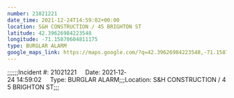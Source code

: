 ```yaml
---
number: 21021221
date_time: 2021-12-24T14:59:02+00:00
location: S&H CONSTRUCTION / 45 BRIGHTON ST
latitude: 42.39626984223548
longitude: -71.15870604811175
type: BURGLAR ALARM
google_maps_link: https://maps.google.com/?q=42.39626984223548,-71.15870604811175
---
```


;;;;;;Incident #: 21021221     Date: 2021‐12‐24 14:59:02     Type: BURGLAR ALARM;;;Location: S&H CONSTRUCTION / 45 BRIGHTON ST;;;
